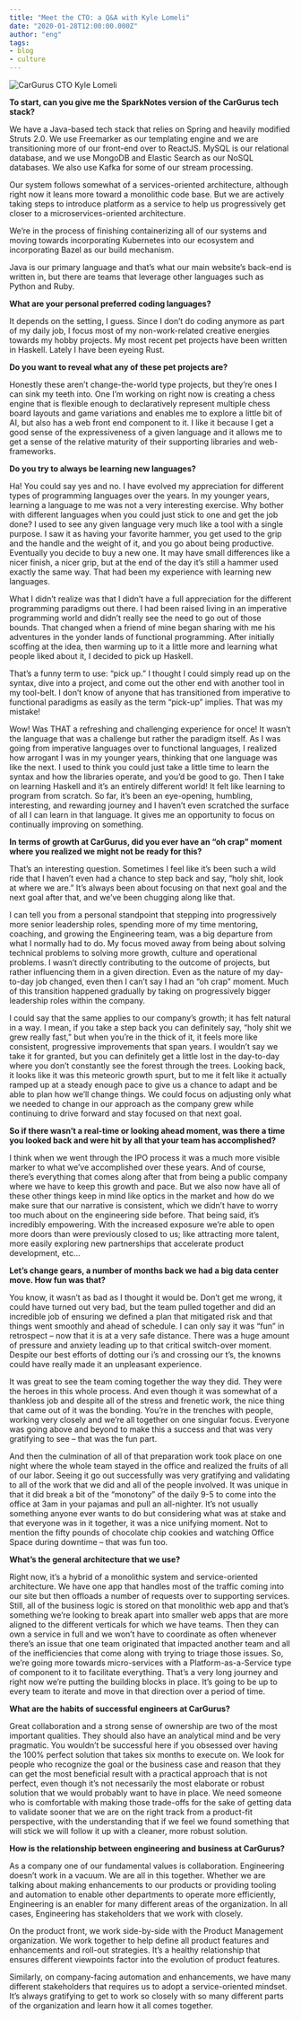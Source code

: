 ```yaml
---
title: "Meet the CTO: a Q&A with Kyle Lomeli"
date: "2020-01-28T12:00:00.000Z"
author: "eng"
tags:
- blog
- culture
---
```



<div style="max-width: 200px;"><img src="Kyle.jpg" alt="CarGurus CTO Kyle Lomeli" /></div>

**To start, can you give me the SparkNotes version of the CarGurus tech stack?**

We have a Java-based tech stack that relies on Spring and heavily modified Struts 2.0. We use Freemarker as our templating engine and we are transitioning more of our front-end over to ReactJS. MySQL is our relational database, and we use MongoDB and Elastic Search as our NoSQL databases. We also use Kafka for some of our stream processing.

Our system follows somewhat of a services-oriented architecture, although right now it leans more toward a monolithic code base. But we are actively taking steps to introduce platform as a service to help us progressively get closer to a microservices-oriented architecture.

We’re in the process of finishing containerizing all of our systems and moving towards incorporating Kubernetes into our ecosystem and incorporating Bazel as our build mechanism.

Java is our primary language and that’s what our main website’s back-end is written in, but there are teams that leverage other languages such as Python and Ruby.

**What are your personal preferred coding languages?**

It depends on the setting, I guess. Since I don’t do coding anymore as part of my daily job, I focus most of my non-work-related creative energies towards my hobby projects. My most recent pet projects have been written in Haskell. Lately I have been eyeing Rust.

**Do you want to reveal what any of these pet projects are?**

Honestly these aren’t change-the-world type projects, but they’re ones I can sink my teeth into. One I’m working on right now is creating a chess engine that is flexible enough to declaratively represent multiple chess board layouts and game variations and enables me to explore a little bit of AI, but also has a web front end component to it. I like it because I get a good sense of the expressiveness of a given language and it allows me to get a sense of the relative maturity of their supporting libraries and web-frameworks.

**Do you try to always be learning new languages?**

Ha! You could say yes and no. I have evolved my appreciation for different types of programming languages over the years. In my younger years, learning a language to me was not a very interesting exercise. Why bother with different languages when you could just stick to one and get the job done? I used to see any given language very much like a tool with a single purpose. I saw it as having your favorite hammer, you get used to the grip and the handle and the weight of it, and you go about being productive. Eventually you decide to buy a new one. It may have small differences like a nicer finish, a nicer grip, but at the end of the day it’s still a hammer used exactly the same way. That had been my experience with learning new languages.

What I didn’t realize was that I didn’t have a full appreciation for the different programming paradigms out there. I had been raised living in an imperative programming world and didn’t really see the need to go out of those bounds. That changed when a friend of mine began sharing with me his adventures in the yonder lands of functional programming. After initially scoffing at the idea, then warming up to it a little more and learning what people liked about it, I decided to pick up Haskell.

That’s a funny term to use: “pick up.” I thought I could simply read up on the syntax, dive into a project, and come out the other end with another tool in my tool-belt. I don’t know of anyone that has transitioned from imperative to functional paradigms as easily as the term “pick-up” implies. That was my mistake!

Wow! Was THAT a refreshing and challenging experience for once! It wasn’t the language that was a challenge but rather the paradigm itself. As I was going from imperative languages over to functional languages, I realized how arrogant I was in my younger years, thinking that one language was like the next. I used to think you could just take a little time to learn the syntax and how the libraries operate, and you’d be good to go. Then I take on learning Haskell and it’s an entirely different world! It felt like learning to program from scratch. So far, it’s been an eye-opening, humbling, interesting, and rewarding journey and I haven’t even scratched the surface of all I can learn in that language. It gives me an opportunity to focus on continually improving on something.

**In terms of growth at CarGurus, did you ever have an “oh crap” moment where you realized we might not be ready for this?**

That’s an interesting question. Sometimes I feel like it’s been such a wild ride that I haven’t even had a chance to step back and say, “holy shit, look at where we are.” It’s always been about focusing on that next goal and the next goal after that, and we’ve been chugging along like that.

I can tell you from a personal standpoint that stepping into progressively more senior leadership roles, spending more of my time mentoring, coaching, and growing the Engineering team, was a big departure from what I normally had to do. My focus moved away from being about solving technical problems to solving more growth, culture and operational problems. I wasn’t directly contributing to the outcome of projects, but rather influencing them in a given direction. Even as the nature of my day-to-day job changed, even then I can’t say I had an “oh crap” moment. Much of this transition happened gradually by taking on progressively bigger leadership roles within the company.

I could say that the same applies to our company’s growth; it has felt natural in a way. I mean, if you take a step back you can definitely say, “holy shit we grew really fast,” but when you’re in the thick of it, it feels more like consistent, progressive improvements that span years. I wouldn’t say we take it for granted, but you can definitely get a little lost in the day-to-day where you don’t constantly see the forest through the trees. Looking back, it looks like it was this meteoric growth spurt, but to me it felt like it actually ramped up at a steady enough pace to give us a chance to adapt and be able to plan how we’ll change things. We could focus on adjusting only what we needed to change in our approach as the company grew while continuing to drive forward and stay focused on that next goal.

**So if there wasn’t a real-time or looking ahead moment, was there a time you looked back and were hit by all that your team has accomplished?**

I think when we went through the IPO process it was a much more visible marker to what we’ve accomplished over these years. And of course, there’s everything that comes along after that from being a public company where we have to keep this growth and pace. But we also now have all of these other things keep in mind like optics in the market and how do we make sure that our narrative is consistent, which we didn’t have to worry too much about on the engineering side before. That being said, it’s incredibly empowering. With the increased exposure we’re able to open more doors than were previously closed to us; like attracting more talent, more easily exploring new partnerships that accelerate product development, etc…

**Let’s change gears, a number of months back we had a big data center move. How fun was that?**

You know, it wasn’t as bad as I thought it would be. Don’t get me wrong, it could have turned out very bad, but the team pulled together and did an incredible job of ensuring we defined a plan that mitigated risk and that things went smoothly and ahead of schedule. I can only say it was “fun” in retrospect – now that it is at a very safe distance. There was a huge amount of pressure and anxiety leading up to that critical switch-over moment. Despite our best efforts of dotting our i’s and crossing our t’s, the knowns could have really made it an unpleasant experience.

It was great to see the team coming together the way they did. They were the heroes in this whole process. And even though it was somewhat of a thankless job and despite all of the stress and frenetic work, the nice thing that came out of it was the bonding. You’re in the trenches with people, working very closely and we’re all together on one singular focus. Everyone was going above and beyond to make this a success and that was very gratifying to see – that was the fun part.

And then the culmination of all of that preparation work took place on one night where the whole team stayed in the office and realized the fruits of all of our labor. Seeing it go out successfully was very gratifying and validating to all of the work that we did and all of the people involved. It was unique in that it did break a bit of the “monotony” of the daily 9-5 to come into the office at 3am in your pajamas and pull an all-nighter. It’s not usually something anyone ever wants to do but considering what was at stake and that everyone was in it together, it was a nice unifying moment. Not to mention the fifty pounds of chocolate chip cookies and watching Office Space during downtime – that was fun too.

**What’s the general architecture that we use?**

Right now, it’s a hybrid of a monolithic system and service-oriented architecture. We have one app that handles most of the traffic coming into our site but then offloads a number of requests over to supporting services. Still, all of the business logic is stored on that monolithic web app and that’s something we’re looking to break apart into smaller web apps that are more aligned to the different verticals for which we have teams. Then they can own a service in full and we won’t have to coordinate as often whenever there’s an issue that one team originated that impacted another team and all of the inefficiencies that come along with trying to triage those issues. So, we’re going more towards micro-services with a Platform-as-a-Service type of component to it to facilitate everything. That’s a very long journey and right now we’re putting the building blocks in place. It’s going to be up to every team to iterate and move in that direction over a period of time.

**What are the habits of successful engineers at CarGurus?**

Great collaboration and a strong sense of ownership are two of the most important qualities. They should also have an analytical mind and be very pragmatic. You wouldn’t be successful here if you obsessed over having the 100% perfect solution that takes six months to execute on. We look for people who recognize the goal or the business case and reason that they can get the most beneficial result with a practical approach that is not perfect, even though it’s not necessarily the most elaborate or robust solution that we would probably want to have in place. We need someone who is comfortable with making those trade-offs for the sake of getting data to validate sooner that we are on the right track from a product-fit perspective, with the understanding that if we feel we found something that will stick we will follow it up with a cleaner, more robust solution.

**How is the relationship between engineering and business at CarGurus?**

As a company one of our fundamental values is collaboration. Engineering doesn’t work in a vacuum. We are all in this together. Whether we are talking about making enhancements to our products or providing tooling and automation to enable other departments to operate more efficiently, Engineering is an enabler for many different areas of the organization. In all cases, Engineering has stakeholders that we work with closely.

On the product front, we work side-by-side with the Product Management organization. We work together to help define all product features and enhancements and roll-out strategies. It’s a healthy relationship that ensures different viewpoints factor into the evolution of product features.

Similarly, on company-facing automation and enhancements, we have many different stakeholders that requires us to adopt a service-oriented mindset. It’s always gratifying to get to work so closely with so many different parts of the organization and learn how it all comes together.
